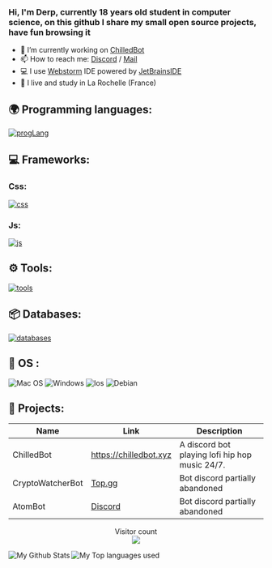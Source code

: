 ### Hi, I'm Derp, currently 18 years old student in computer science, on this github I share my small open source projects, have fun browsing it 

- 🔭 I’m currently working on [ChilledBot](https://chilledbot.xyz)
- 📫 How to reach me: [Discord](https://discord.gg/ahjFrbk2Nr) / [Mail](contact@chilledbot.xyz)
- 💻 I use [Webstorm](https://www.jetbrains.com/fr-fr/webstorm/) IDE powered by [JetBrainsIDE](https://www.jetbrains.com/)
- 🥖 I live and study in La Rochelle (France)


## 🌍 Programming languages:
[![progLang](https://skillicons.dev/icons?i=ts,js,java,html,css,py,cpp,php&theme=dark)](https://skillicons.dev)

  
## 💻 Frameworks:

  ### Css:
  [![css](https://skillicons.dev/icons?i=tailwind&theme=dark)](https://skillicons.dev)
  
  ### Js:
  [![js](https://skillicons.dev/icons?i=vue,nuxtjs,vite,nestjs&theme=dark)](https://skillicons.dev)

## ⚙️ Tools:

  [![tools](https://skillicons.dev/icons?i=git,vscode,regex,idea,maven&theme=dark)](https://skillicons.dev)
  
  
  
## 📦 Databases:
 [![databases](https://skillicons.dev/icons?i=postgres,redis,mysql,sqlite,mongodb&theme=dark)](https://skillicons.dev)

## 🔧 OS :
 ![Mac OS](https://img.shields.io/badge/mac%20os-000000?style=for-the-badge&logo=macos&logoColor=F0F0F0)
 ![Windows](https://img.shields.io/badge/Windows-0078D6?style=for-the-badge&logo=windows&logoColor=white)
 ![Ios](https://img.shields.io/badge/iOS-000000?style=for-the-badge&logo=ios&logoColor=white)
 ![Debian](https://img.shields.io/badge/Debian-A81D33?style=for-the-badge&logo=debian&logoColor=white)
 
## 🚩 Projects:
  | Name             | Link                              | Description                                                            |
  |------------------|-----------------------------------|------------------------------------------------------------------------|
  | ChilledBot       | https://chilledbot.xyz            | A discord bot playing lofi hip hop music 24/7.                         |
  | CryptoWatcherBot | [Top.gg](https://top.gg/bot/956586999102472222)        | Bot discord partially abandoned                   | 
  | AtomBot          | [Discord](https://discord.gg/uVZdNse)        | Bot discord partially abandoned                             |  

<p align="center"> 
  Visitor count<br>
  <img src="https://profile-counter.glitch.me/Derpinou/count.svg" />
</p>

<img align="left" alt="My Github Stats" src="https://github-readme-stats.vercel.app/api?username=Derpinou&show_icons=true&hide_border=true&theme=discord_old_blurple" />
<img align="left" alt="My Top languages used" src="https://github-readme-stats.vercel.app/api/top-langs/?username=derpinou&theme=discord_old_blurple" />
